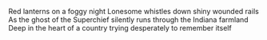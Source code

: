 Red lanterns on a foggy night
Lonesome whistles down shiny wounded rails
As the ghost of the Superchief silently runs through the Indiana farmland
Deep in the heart of a country trying desperately to remember itself
